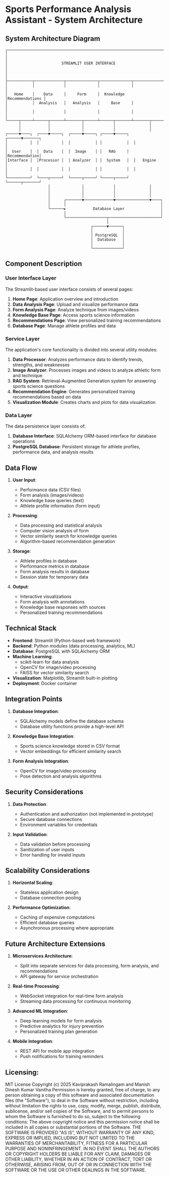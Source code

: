 # Sports Performance Analysis Assistant - System Architecture

## System Architecture Diagram

```
┌─────────────────────────────────────────────────────────────────────────┐
│                                                                         │
│                        STREAMLIT USER INTERFACE                         │
│                                                                         │
├───────────┬─────────────┬──────────────┬──────────────┬────────────────┤
│           │             │              │              │                │
│   Home    │    Data     │     Form     │  Knowledge   │Recommendations │
│           │  Analysis   │   Analysis   │     Base     │                │
│           │             │              │              │                │
└─────┬─────┴──────┬──────┴───────┬──────┴──────┬───────┴───────┬────────┘
      │            │              │             │               │
      │            │              │             │               │
┌─────▼────┐  ┌────▼─────┐  ┌─────▼─────┐ ┌─────▼─────┐  ┌──────▼───────┐
│          │  │          │  │           │ │           │  │              │
│  User    │  │  Data    │  │  Image    │ │   RAG     │  │Recommendation│
│Interface │  │Processor │  │ Analyzer  │ │  System   │  │   Engine     │
│          │  │          │  │           │ │           │  │              │
└──────────┘  └────┬─────┘  └─────┬─────┘ └─────┬─────┘  └──────┬───────┘
                   │              │             │               │
                   │              │             │               │
                   │              │             │               │
                   │      ┌───────▼─────────────▼───────────────▼────┐
                   │      │                                          │
                   └──────►            Database Layer                │
                          │                                          │
                          └──────────────────┬───────────────────────┘
                                             │
                                      ┌──────▼──────┐
                                      │             │
                                      │ PostgreSQL  │
                                      │  Database   │
                                      │             │
                                      └─────────────┘
```

## Component Description

### User Interface Layer

The Streamlit-based user interface consists of several pages:

1. **Home Page**: Application overview and introduction
2. **Data Analysis Page**: Upload and visualize performance data
3. **Form Analysis Page**: Analyze technique from images/videos
4. **Knowledge Base Page**: Access sports science information
5. **Recommendations Page**: View personalized training recommendations
6. **Database Page**: Manage athlete profiles and data

### Service Layer

The application's core functionality is divided into several utility modules:

1. **Data Processor**: Analyzes performance data to identify trends, strengths, and weaknesses
2. **Image Analyzer**: Processes images and videos to analyze athletic form and technique
3. **RAG System**: Retrieval-Augmented Generation system for answering sports science questions
4. **Recommendation Engine**: Generates personalized training recommendations based on data
5. **Visualization Module**: Creates charts and plots for data visualization

### Data Layer

The data persistence layer consists of:

1. **Database Interface**: SQLAlchemy ORM-based interface for database operations
2. **PostgreSQL Database**: Persistent storage for athlete profiles, performance data, and analysis results

## Data Flow

1. **User Input**:
   - Performance data (CSV files)
   - Form analysis (images/videos)
   - Knowledge base queries (text)
   - Athlete profile information (form input)

2. **Processing**:
   - Data processing and statistical analysis
   - Computer vision analysis of form
   - Vector similarity search for knowledge queries
   - Algorithm-based recommendation generation

3. **Storage**:
   - Athlete profiles in database
   - Performance metrics in database
   - Form analysis results in database
   - Session state for temporary data

4. **Output**:
   - Interactive visualizations
   - Form analysis with annotations
   - Knowledge base responses with sources
   - Personalized training recommendations

## Technical Stack

- **Frontend**: Streamlit (Python-based web framework)
- **Backend**: Python modules (data processing, analytics, ML)
- **Database**: PostgreSQL with SQLAlchemy ORM
- **Machine Learning**:
  - scikit-learn for data analysis
  - OpenCV for image/video processing
  - FAISS for vector similarity search
- **Visualization**: Matplotlib, Streamlit built-in plotting
- **Deployment**: Docker container

## Integration Points

1. **Database Integration**:
   - SQLAlchemy models define the database schema
   - Database utility functions provide a high-level API

2. **Knowledge Base Integration**:
   - Sports science knowledge stored in CSV format
   - Vector embeddings for efficient similarity search

3. **Form Analysis Integration**:
   - OpenCV for image/video processing
   - Pose detection and analysis algorithms

## Security Considerations

1. **Data Protection**:
   - Authentication and authorization (not implemented in prototype)
   - Secure database connections
   - Environment variables for credentials

2. **Input Validation**:
   - Data validation before processing
   - Sanitization of user inputs
   - Error handling for invalid inputs

## Scalability Considerations

1. **Horizontal Scaling**:
   - Stateless application design
   - Database connection pooling

2. **Performance Optimization**:
   - Caching of expensive computations
   - Efficient database queries
   - Asynchronous processing where appropriate

## Future Architecture Extensions

1. **Microservices Architecture**:
   - Split into separate services for data processing, form analysis, and recommendations
   - API gateway for service orchestration

2. **Real-time Processing**:
   - WebSocket integration for real-time form analysis
   - Streaming data processing for continuous monitoring

3. **Advanced ML Integration**:
   - Deep learning models for form analysis
   - Predictive analytics for injury prevention
   - Personalized training plan generation

4. **Mobile Integration**:
   - REST API for mobile app integration
   - Push notifications for training reminders

## Licensing:
MIT License Copyright (c) 2025 Kaviprakash Ramalingam and  Manish Dinesh Kumar Vanitha Permission is hereby granted, free of charge, to any person obtaining a copy of this software and associated documentation files (the "Software"), to deal in the Software without restriction, including without limitation the rights to use, copy, modify, merge, publish, distribute, sublicense, and/or sell copies of the Software, and to permit persons to whom the Software is furnished to do so, subject to the following conditions: The above copyright notice and this permission notice shall be included in all copies or substantial portions of the Software. THE SOFTWARE IS PROVIDED "AS IS", WITHOUT WARRANTY OF ANY KIND, EXPRESS OR IMPLIED, INCLUDING BUT NOT LIMITED TO THE WARRANTIES OF MERCHANTABILITY, FITNESS FOR A PARTICULAR PURPOSE AND NONINFRINGEMENT. IN NO EVENT SHALL THE AUTHORS OR COPYRIGHT HOLDERS BE LIABLE FOR ANY CLAIM, DAMAGES OR OTHER LIABILITY, WHETHER IN AN ACTION OF CONTRACT, TORT OR OTHERWISE, ARISING FROM, OUT OF OR IN CONNECTION WITH THE SOFTWARE OR THE USE OR OTHER DEALINGS IN THE SOFTWARE.

